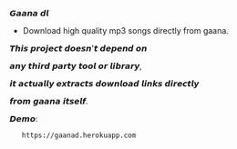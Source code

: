 𝙂𝙖𝙖𝙣𝙖 𝙙𝙡 

* Download high quality mp3 songs directly from gaana.
   
𝙏𝙝𝙞𝙨 𝙥𝙧𝙤𝙟𝙚𝙘𝙩 𝙙𝙤𝙚𝙨𝙣'𝙩 𝙙𝙚𝙥𝙚𝙣𝙙 𝙤𝙣

𝙖𝙣𝙮 𝙩𝙝𝙞𝙧𝙙 𝙥𝙖𝙧𝙩𝙮 𝙩𝙤𝙤𝙡 𝙤𝙧 𝙡𝙞𝙗𝙧𝙖𝙧𝙮,

𝙞𝙩 𝙖𝙘𝙩𝙪𝙖𝙡𝙡𝙮 𝙚𝙭𝙩𝙧𝙖𝙘𝙩𝙨 𝙙𝙤𝙬𝙣𝙡𝙤𝙖𝙙 𝙡𝙞𝙣𝙠𝙨 𝙙𝙞𝙧𝙚𝙘𝙩𝙡𝙮 

𝙛𝙧𝙤𝙢 𝙜𝙖𝙖𝙣𝙖 𝙞𝙩𝙨𝙚𝙡𝙛.
   
   


𝘿𝙚𝙢𝙤:

       https://gaanad.herokuapp.com
